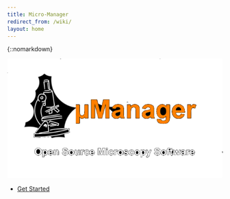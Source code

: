 ```yaml
---
title: Micro-Manager
redirect_from: /wiki/
layout: home
---
```


<!-- Header -->
{::nomarkdown}
    <section id="header" style="padding: 0; height: calc(100vh - 48px)">
        <div class="inner">
            <img src="/media/logo/umanager-logo.png" alt="MicroManager Logo">
            <ul class="actions special">
            <li><a href="#one" class="button scrolly">Get Started</a></li>
        </ul>
    </section>
{:/}

<!--MicroManager Introduction -->
<section id="one">
<div class="text-center">
<header class="container-whyij">
    <div class="row-whyij">
        <div class="col-4">
          <div class=" fa-5x text-success"><span class="fas fa-check-circle"></span>
          </div>
          <h2>Easy to Use</h2>
          <p>
          μManager has a simple and clean user interface, expediting execution of common microscope image acquisition tasks such as time-lapses, multi-channel imaging, z-stacks, and combinations thereof.
          </p>
        </div>
        <div class="col-4">
        <div class=" fa-5x text-primary"><span class="fas fa-random"></span></div>
        <h2>Adaptable</h2>
        <p>
        μManager works with microscopes from all four major manufacturers (Leica, Nikon, Olympus and Zeiss), most scientific-grade cameras and many peripherals used in microscope imaging.
        </p>
        </div>
      <div class="col-4">
      <div class=" fa-5x text-danger"><span class="fas fa-lock-open"></span></div>
      <h2>Free &amp; Open Source</h2>
      <p>
      μManager is an open source project hosted on <a href="https://github.com/micro-manager">GitHub</a>, developed and written by both software developers and users.
      </p>
    </div>
  </div>
</header>
</div>
</section>

<!-- Calls to Action -->
<section id="resources" class="main style3 special">
  <header class="minor">
    <table><tbody><tr>
      <td>Users &#9660;</td>
      <td class="dots"></td>
      <td>&#9660; Developers</td>
    </tr></tbody></table>
  </header>
  <ul class="userdev actions special">
    <li><a href="/Download_Micro-Manager_Latest_Release" class="button solid icon"><span class="fas fa-download"></span> Download</a></li>
    <li><a href="/Micro-Manager_User's_Guide" class="button icon solid fas fa-cogs">Learn</a></li>
    <li><a href="/Device_Support" class="button icon solid"><span class="fas fa-wrench"></span> Devices</a></li>
    <li><a href="/Script_Panel_GUI" class="button icon solid"><span class="fas fa-industry"></span> Automate</a></li>
    <li><a href="/Micro-Manager_Programming_Guide" class="button icon solid"> <span class="fas fa-terminal"></span> Develop</a></li>
  </ul>
  <ul class="community actions special">
    <li><a href="/Citing_Micro-Manager" class="button icon solid"><span class="fas fa-quote-left"></span> Cite</a></li>
    <li><a href="https://forum.image.sc/" class="button icon solid"><img src="/media/icons/image-sc.png" width="24" style="vertical-align: middle; margin-top: -5px"> Discuss</a></li>
    <li><a href="https://github.com/micro-manager" class="button icon solid"><span class="fas fa-hard-hat"></span> Contribute</a></li>
  </ul>
  <header class="minor"> &#9650; Community &#9650; </header>
</section>

<div style="clear: both"></div>

<!--Twitter--->
<div class="info-twitter">
<div class="info-block">
<h3><a href="/Why_Micro-Manager">HOW IS μMANAGER DIFFERENT?</a></h3>
You have a choice of many commercial packages available, too many, perhaps. Some are produced by microscope or camera manufacturers, others by third parties but they all suffer from the same problems: lack of flexibility and limited device support...

<h3><a href="/Who_should_use_Micro-Manager">IS μMANAGER FOR ME?</a></h3>
With the help of users world-wide μManager has been developed into a professional Microscopy software able to connect to a huge list of devices and effortlessly perform laborious acquisitions.

<h3><a href="/Device_Support">HARDWARE DEVICE SUPPORT</a></h3>
Whether you can use μManager right away or not depends on whether your particular hardware is supported. If not, contact us and express your desire. Check the current hardware list.

<h3><a href="/Micro-Manager_Programming_Guide">EXTENDING μMANAGER</a></h3>
Even if you are not interested in writing software code for your microscope, the open software architecture of μManager will benefit you. For instance, μManager's open device interface lets anyone write code to control microscope-related equipment, resulting a large and growing list of supported equipment. A scripting interface makes it possible to accomplish tasks that can not be executed within the GUI. Lastly, the μManager programming interface can be used from many different environments (including Matlab) to develop new applications, all using the same μManager microscope device control.
</div>

<!--Twitter Feed -->
{% include twitter-feed %}
</div>
